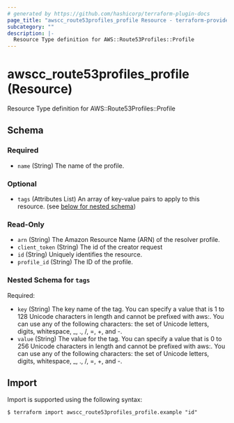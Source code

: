 ```yaml
---
# generated by https://github.com/hashicorp/terraform-plugin-docs
page_title: "awscc_route53profiles_profile Resource - terraform-provider-awscc"
subcategory: ""
description: |-
  Resource Type definition for AWS::Route53Profiles::Profile
---
```


# awscc_route53profiles_profile (Resource)

Resource Type definition for AWS::Route53Profiles::Profile



<!-- schema generated by tfplugindocs -->
## Schema

### Required

- `name` (String) The name of the profile.

### Optional

- `tags` (Attributes List) An array of key-value pairs to apply to this resource. (see [below for nested schema](#nestedatt--tags))

### Read-Only

- `arn` (String) The Amazon Resource Name (ARN) of the resolver profile.
- `client_token` (String) The id of the creator request
- `id` (String) Uniquely identifies the resource.
- `profile_id` (String) The ID of the profile.

<a id="nestedatt--tags"></a>
### Nested Schema for `tags`

Required:

- `key` (String) The key name of the tag. You can specify a value that is 1 to 128 Unicode characters in length and cannot be prefixed with aws:. You can use any of the following characters: the set of Unicode letters, digits, whitespace, _, ., /, =, +, and -.
- `value` (String) The value for the tag. You can specify a value that is 0 to 256 Unicode characters in length and cannot be prefixed with aws:. You can use any of the following characters: the set of Unicode letters, digits, whitespace, _, ., /, =, +, and -.

## Import

Import is supported using the following syntax:

```shell
$ terraform import awscc_route53profiles_profile.example "id"
```
